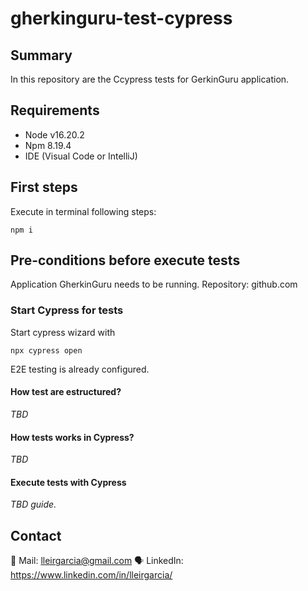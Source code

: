 # gherkinguru-test-cypress

## Summary
In this repository are the Ccypress tests for GerkinGuru application.

## Requirements
- Node v16.20.2
- Npm 8.19.4
- IDE (Visual Code or IntelliJ)

## First steps
Execute in terminal following steps:
```
npm i 
```

## Pre-conditions before execute tests
Application GherkinGuru needs to be running.
Repository: github.com


### Start Cypress for tests
Start cypress wizard with
``` 
npx cypress open
```

E2E testing is already configured.

#### How test are estructured?
_TBD_

#### How tests works in Cypress?
_TBD_

#### Execute tests with Cypress
_TBD guide._

## Contact

📩 Mail: lleirgarcia@gmail.com
🗣️ LinkedIn: https://www.linkedin.com/in/lleirgarcia/
